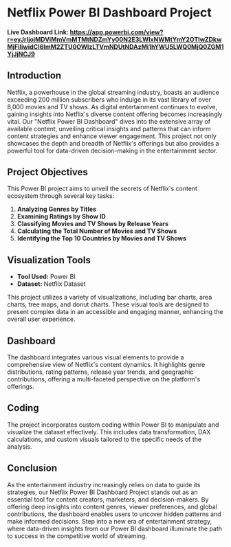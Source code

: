 # Netflix Power BI Dashboard Project
#### Live Dashboard Link: https://app.powerbi.com/view?r=eyJrIjoiMDViMmVmMTMtNDZmYy00N2E3LWIxNWMtYmY2OTIwZDkwMjFiIiwidCI6ImM2ZTU0OWIzLTVmNDUtNDAzMi1hYWU5LWQ0MjQ0ZGM1YjJjNCJ9
## Introduction

Netflix, a powerhouse in the global streaming industry, boasts an audience exceeding 200 million subscribers who indulge in its vast library of over 8,000 movies and TV shows. As digital entertainment continues to evolve, gaining insights into Netflix's diverse content offering becomes increasingly vital. Our "Netflix Power BI Dashboard" dives into the extensive array of available content, unveiling critical insights and patterns that can inform content strategies and enhance viewer engagement. This project not only showcases the depth and breadth of Netflix's offerings but also provides a powerful tool for data-driven decision-making in the entertainment sector.

## Project Objectives

This Power BI project aims to unveil the secrets of Netflix's content ecosystem through several key tasks:

1. **Analyzing Genres by Titles**
2. **Examining Ratings by Show ID**
3. **Classifying Movies and TV Shows by Release Years**
4. **Calculating the Total Number of Movies and TV Shows**
5. **Identifying the Top 10 Countries by Movies and TV Shows**

## Visualization Tools

- **Tool Used:** Power BI
- **Dataset:** Netflix Dataset

This project utilizes a variety of visualizations, including bar charts, area charts, tree maps, and donut charts. These visual tools are designed to present complex data in an accessible and engaging manner, enhancing the overall user experience.

## Dashboard

The dashboard integrates various visual elements to provide a comprehensive view of Netflix's content dynamics. It highlights genre distributions, rating patterns, release year trends, and geographic contributions, offering a multi-faceted perspective on the platform's offerings.

## Coding

The project incorporates custom coding within Power BI to manipulate and visualize the dataset effectively. This includes data transformation, DAX calculations, and custom visuals tailored to the specific needs of the analysis.

## Conclusion

As the entertainment industry increasingly relies on data to guide its strategies, our Netflix Power BI Dashboard Project stands out as an essential tool for content creators, marketers, and decision-makers. By offering deep insights into content genres, viewer preferences, and global contributions, the dashboard enables users to uncover hidden patterns and make informed decisions. Step into a new era of entertainment strategy, where data-driven insights from our Power BI dashboard illuminate the path to success in the competitive world of streaming.
